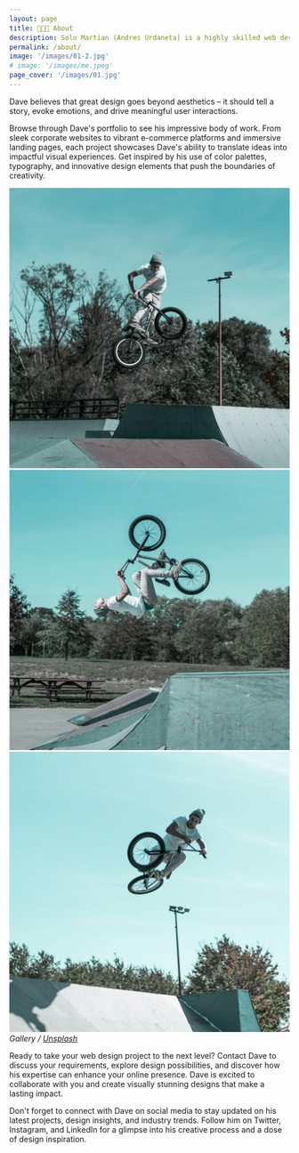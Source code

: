 ```yaml
---
layout: page
title: 👨🏻‍💻 About
description: Solo Martian (Andres Urdaneta) is a highly skilled web developer with years of industry experience. His creative journey began with a obsession for music, art and technology, and he has since honed his skills to become a versatile entrepreneur who knows how to craft plans, narratives, designs, software and distribution to bring any idea, into reality.
permalink: /about/
image: '/images/01-2.jpg'
# image: '/images/me.jpeg'
page_cover: '/images/01.jpg'
---
```


Dave believes that great design goes beyond aesthetics – it should tell a story, evoke emotions, and drive meaningful user interactions.

Browse through Dave's portfolio to see his impressive body of work. From sleek corporate websites to vibrant e-commerce platforms and immersive landing pages, each project showcases Dave's ability to translate ideas into impactful visual experiences. Get inspired by his use of color palettes, typography, and innovative design elements that push the boundaries of creativity.

<div class="page__gallery__wrapper">
  <div class="page__gallery__images">
    <img src="/images/01-3.jpg" loading="lazy">
    <img src="/images/01-4.jpg" loading="lazy">
    <img src="/images/01-5.jpg" loading="lazy">
  </div>
  <em>Gallery / <a href="https://unsplash.com/" target="_blank">Unsplash</a></em>
</div>

Ready to take your web design project to the next level? Contact Dave to discuss your requirements, explore design possibilities, and discover how his expertise can enhance your online presence. Dave is excited to collaborate with you and create visually stunning designs that make a lasting impact.

Don't forget to connect with Dave on social media to stay updated on his latest projects, design insights, and industry trends. Follow him on Twitter, Instagram, and LinkedIn for a glimpse into his creative process and a dose of design inspiration.